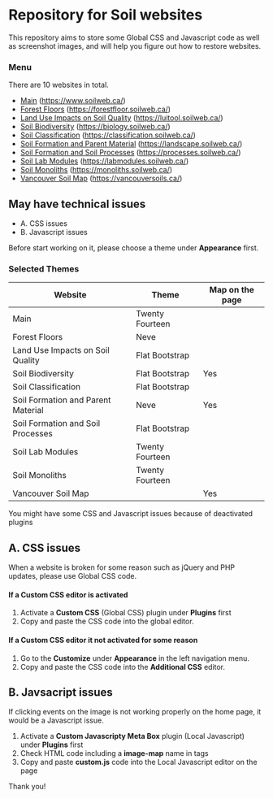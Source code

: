 # Repository for Soil websites

This repository aims to store some Global CSS and Javascript code as well as screenshot images, and will help you figure out how to restore websites.

### Menu

There are 10 websites in total.

- [Main](Main) (https://www.soilweb.ca/)
- [Forest Floors](Forest-Floors) (https://forestfloor.soilweb.ca/)
- [Land Use Impacts on Soil Quality](Land-Use-Impacts-on-Soil-Quality) (https://luitool.soilweb.ca/)
- [Soil Biodiversity](Soil-Biodiversity) (https://biology.soilweb.ca/)
- [Soil Classification](Soil-Classification) (https://classification.soilweb.ca/)
- [Soil Formation and Parent Material](Soil-Formation-and-Parent-Material) (https://landscape.soilweb.ca/)
- [Soil Formation and Soil Processes](Soil-Formation-and-Soil-Processes) (https://processes.soilweb.ca/)
- [Soil Lab Modules](Soil-Lab-Modules) (https://labmodules.soilweb.ca/)
- [Soil Monoliths](Soil-Monoliths) (https://monoliths.soilweb.ca/)
- [Vancouver Soil Map](Vancouver-Soil-Map) (https://vancouversoils.ca/)


## May have technical issues

- A. CSS issues
- B. Javascript issues

Before start working on it, please choose a theme under **Appearance** first.

### Selected Themes

| Website | Theme | Map on the page |
| ------- | ----- | --------------- |
| Main | Twenty Fourteen | |
| Forest Floors | Neve | |
| Land Use Impacts on Soil Quality | Flat Bootstrap | |
| Soil Biodiversity | Flat Bootstrap | Yes |
| Soil Classification | Flat Bootstrap | |
| Soil Formation and Parent Material | Neve | Yes |
| Soil Formation and Soil Processes | Flat Bootstrap | |
| Soil Lab Modules | Twenty Fourteen | |
| Soil Monoliths | Twenty Fourteen | |
| Vancouver Soil Map | | Yes |

You might have some CSS and Javascript issues because of deactivated plugins

## A. CSS issues

When a website is broken for some reason such as jQuery and PHP updates, please use Global CSS code.

#### If a Custom CSS editor is activated

1. Activate a **Custom CSS** (Global CSS) plugin under **Plugins** first
2. Copy and paste the CSS code into the global editor.

#### If a Custom CSS editor it not activated for some reason

1. Go to the **Customize** under **Appearance** in the left navigation menu.
2. Copy and paste the CSS code into the **Additional CSS** editor.


## B. Javsacript issues

If clicking events on the image is not working properly on the home page, it would be a Javascript issue.

1. Activate a **Custom Javascripty Meta Box** plugin (Local Javascript) under **Plugins** first
2. Check HTML code including a **image-map** name in tags
2. Copy and paste **custom.js** code into the Local Javascript editor on the page


Thank you!

